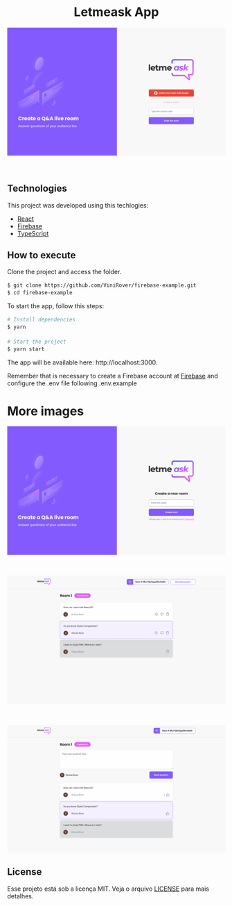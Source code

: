 <h1 align="center">Letmeask App</h1>

![Image of SignIn](https://github.com/ViniRover/firebase-example/blob/main/Letmeask/Screenshot%20from%202021-08-19%2011-12-27.png)

<br>

## Technologies 

This project was developed using this techlogies:

- [React](https://reactjs.org)
- [Firebase](https://firebase.google.com/)
- [TypeScript](https://www.typescriptlang.org/)

## How to execute

Clone the project and access the folder.

```bash
$ git clone https://github.com/ViniRover/firebase-example.git
$ cd firebase-example
```

To start the app, follow this steps:
```bash
# Install dependencies
$ yarn

# Start the project
$ yarn start
```
The app will be available here: http://localhost:3000.

Remember that is necessary to create a Firebase account at [Firebase](https://firebase.google.com/) and configure the .env file following .env.example

# More images

![Image of create room](https://github.com/ViniRover/firebase-example/blob/main/Letmeask/Screenshot%20from%202021-08-19%2011-12-38.png)

</br>

![Image of admin room](https://github.com/ViniRover/firebase-example/blob/main/Letmeask/Screenshot%20from%202021-08-19%2011-15-28.png)

</br>

![Image of user room](https://github.com/ViniRover/firebase-example/blob/main/Letmeask/Screenshot%20from%202021-08-19%2011-15-14.png)

## License

Esse projeto está sob a licença MIT. Veja o arquivo [LICENSE](LICENSE.md) para mais detalhes.

